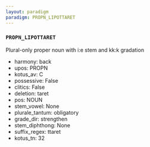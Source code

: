 ```yaml
---
layout: paradigm
paradigm: PROPN_LIPOTTARET
---
```

### ` PROPN_LIPOTTARET `

Plural-only proper noun with i:e stem and kk:k gradation
* harmony: back
* upos: PROPN
* kotus_av: C
* possessive: False
* clitics: False
* deletion: taret
* pos: NOUN
* stem_vowel: None
* plurale_tantum: obligatory
* grade_dir: strengthen
* stem_diphthong: None
* suffix_regex: ttaret
* kotus_tn: 32
